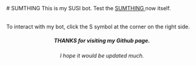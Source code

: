 <title>SUMTHING</title>
<body>
  # SUMTHING
This is my SUSI bot. Test the
<a href="https://skills.susi.ai/botbuilder/botwizard?name=Sumthing&amp;language=en&amp;group=Social">
  SUMTHING
</a>
now itself.
<table>
  <tr></tr>
  <tr></tr>
  <tr></tr>
  <tr></tr>
  <tr></tr>
  <tr></tr>
  <tr></tr>
  <tr></tr>
  <tr></tr>
  <tr></tr>
</table>
  <p>
    To interact with my bot, click the S symbol at the corner on the right side.
  </p>
<center>
  <h5>THANKS for visiting my Github page.</h5>
  <h6>I hope it would be updated much.</h6>
</center>
<script type="text/javascript" id="susi-bot-script" data-userid="1204bb7ded2af750cc97a119d9175867" data-group="Social" data-language="en" data-skill="Sumthing" src="https://skills.susi.ai/susi-chatbot.js" ></script>
  </body>
